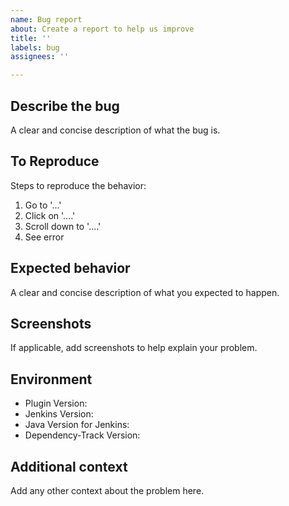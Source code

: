 ```yaml
---
name: Bug report
about: Create a report to help us improve
title: ''
labels: bug
assignees: ''

---
```


## Describe the bug
A clear and concise description of what the bug is.

## To Reproduce
Steps to reproduce the behavior:
1. Go to '...'
2. Click on '....'
3. Scroll down to '....'
4. See error
## Expected behavior
A clear and concise description of what you expected to happen.

## Screenshots
If applicable, add screenshots to help explain your problem.

## Environment
 - Plugin Version:
 - Jenkins Version: 
 - Java Version for Jenkins:
 - Dependency-Track Version:

## Additional context
Add any other context about the problem here.
